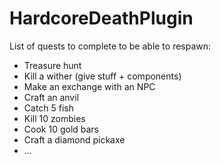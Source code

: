 # HardcoreDeathPlugin

List of quests to complete to be able to respawn:

- Treasure hunt
- Kill a wither (give stuff + components)
- Make an exchange with an NPC
- Craft an anvil
- Catch 5 fish
- Kill 10 zombies
- Cook 10 gold bars
- Craft a diamond pickaxe
- ...
